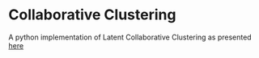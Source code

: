 # Collaborative Clustering

A python implementation of Latent Collaborative Clustering as presented [here](http://projects.yisongyue.com/collab_cluster/)
